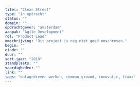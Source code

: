 ```yaml
---
titel: "Clean Street"
type: "in opdracht"
status: ""
domein: ""
opdrachtgever: "amsterdam"
aanpak: "Agile Development"
rol: "Product Lead"
omschrijving: "Dit project is nog niet goed omschreven."
begin: ""
einde: ""
duur: ""
sort-jaar: "2018"
standplaats: ""
vaardigheden: ""
link: ""
tags: "datagedreven werken, common ground, innovatie, fixxx"
---
```

